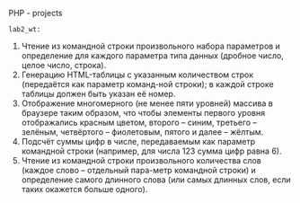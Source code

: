 PHP - projects

    lab2_wt: 
1.	Чтение из командной строки произвольного набора параметров и определение для каждого параметра типа данных (дробное число, целое число, строка).
2.	Генерацию HTML-таблицы с указанным количеством строк (передаётся как параметр команд-ной строки); в каждой строке таблицы должен быть указан её номер.
3.	Отображение многомерного (не менее пяти уровней) массива в браузере таким образом, 
    что чтобы элементы первого уровня отображались красным цветом, второго – синим, третьего – зелёным, четвёртого – фиолетовым, пятого и далее – жёлтым.	
4.	Подсчёт суммы цифр в числе, передаваемым как параметр командной строки (например, для числа 123 сумма цифр равна 6).
5.	Чтение из командной строки произвольного количества слов (каждое слово – отдельный пара-метр командной строки) и определение самого длинного слова 
    (или самых длинных слов, если таких окажется больше одного).
